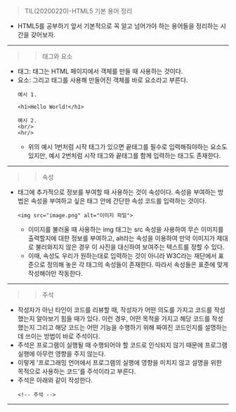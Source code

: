 > TIL(20200220)-HTML5 기본 용어 정리  

- HTML5를 공부하기 앞서 기본적으로 꼭 알고 넘어가야 하는 용어들을 정리하는 시간을 갖어보자.

---

>> 태그와 요소 

- 태그: 태그는 HTML 페이지에서 객체를 만들 때 사용하는 것이다. 
- 요소: 그리고 태그를 사용해 만들어진 객체를 바로 요소라고 부른다.
    ```
    예시 1. 

    <h1>Hello World!</h1>

    예시 2.
    <br/> 
    <hr/>
    ``` 
    - 위의 예시 1번처럼 시작 태그가 있으면 끝태그를 필수로 입력해줘야하는 요소도 있지만, 예시 2번처럼 시작 태그와 끝태그를 함께 입력하는 태그도 존재한다. 
    
---

>> 속성

- 태그에 추가적으로 정보를 부여할 때 사용하는 것이 속성이다. 속성을 부여하는 방법은 속성을 부여하고 싶은 태그 안에 간단한 속성 코드를 입력하는 것이다. 
    ```
    <img src="image.png" alt="이미지 파일">
    ```
    - 이미지를 불러울 때 사용하는 img 태그는 src 속성을 사용하여 무슨 이미지를 출력할지에 대한 정보를 부여하고, alt라는 속성을 이용하여 만약 이미지가 제대로 불러와지지 않은 경우 이 사진을 대신하여 보여주는 텍스트를 정할 수 있다. 
    - 이때, 속성도 우리가 원하는대로 입력하는 것이 아니라 W3C라는 재단에서 표준으로 정의해 놓은 각 태그의 속성들이 존재한다. 따라서 속성들은 표준에 맞게 작성해야만 작동한다.  

---
>> 주석 

- 작성자가 아닌 타인이 코드를 리뷰할 때, 작성자가 어떤 의도를 가지고 코드를 작성했는지 알아보기 힘들 때가 있다. 이런 경우, 어떤 목적을 가지고 해당 코드를 작성했는지 그리고 해당 코드는 어떤 기능을 수행하기 위해 짜여진 코드인지를 설명하는데 쓰이는 방법이 바로 주석이다.
- 주석은 프로그램이 실행될 때 수행되어야 할 코드로 인식되지 않기 때문에 프로그램 실행에 아무런 영향을 주지 않는다. 
- 이렇게 '프로그래밍 언어에서 프로그램의 실행에 영향을 미치지 않고 설명을 위한 목적으로 사용하는 코드'를 주석이라고 부른다. 
- 주석은 아래와 같이 작성한다. 
  ```
  <!-- 주석 -->
  ``` 

---